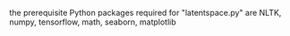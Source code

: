 the prerequisite Python packages required for "latentspace.py" are NLTK, numpy, tensorflow, math, seaborn, matplotlib
